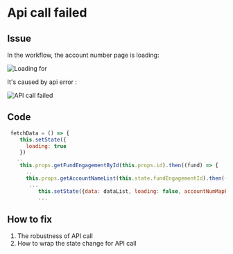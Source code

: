# Api call failed

## Issue

In the workflow, the account number page is loading:

![Loading for](pic/loading.png)

It's caused by api error :

![API call failed](pic/apicall.png)

## Code

```javascript
 fetchData = () => {
    this.setState({
      loading: true
    })
   ..
    this.props.getFundEngagementById(this.props.id).then((fund) => {
      ..
      this.props.getAccountNameList(this.state.fundEngagementId).then((data)=>{
       ...
          this.setState({data: dataList, loading: false, accountNumMapFilledList: accountNumMapFilledList, accountNumMapUnfilledList: accountNumMapUnfilledList})
          ...
```


## How to fix

1. The robustness of API call
2. How to wrap the state change for API call